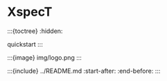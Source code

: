 # XspecT
:::{toctree}
:hidden:

quickstart
:::

:::{image} img/logo.png
:::

:::{include} ../README.md
:start-after: <!-- start intro -->
:end-before: <!-- end intro -->
:::


